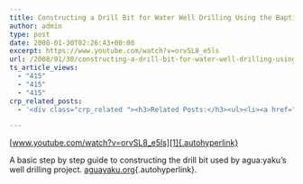 ```yaml
---
title: Constructing a Drill Bit for Water Well Drilling Using the Baptist Method
author: admin
type: post
date: 2008-01-30T02:26:43+00:00
excerpt: https://www.youtube.com/watch?v=orvSL8_e5ls
url: /2008/01/30/constructing-a-drill-bit-for-water-well-drilling-using-the-baptist-method/
ts_article_views:
  - "415"
  - "415"
  - "415"
crp_related_posts:
  - '<div class="crp_related "><h3>Related Posts:</h3><ul><li><a href="https://scdhub.org/2017/12/25/wastewater-treatment-and-biosolids-management/"    ><img src="https://scdhub.org/wp-content/uploads/2017/12/wastewater-treatment-and-biosoli-150x150.jpg" alt="Wastewater treatment and Biosolids management" title="Wastewater treatment and Biosolids management" width="150" height="150" class="crp_thumb crp_featured" /><span class="crp_title">Wastewater treatment and Biosolids management</span></a></li><li><a href="https://scdhub.org/2017/10/14/water-well-drilling-rig-for-home-use/"    ><img src="https://scdhub.org/wp-content/uploads/2017/10/water-well-drilling-rig-for-home-use-150x150.jpg" alt="Water well drilling rig for home use" title="Water well drilling rig for home use" width="150" height="150" class="crp_thumb crp_featured" /><span class="crp_title">Water well drilling rig for home use</span></a></li><li><a href="https://scdhub.org/2017/06/11/lead-contamination-beyond-flint-drinking-water-and-childrens-health/"    ><img src="https://scdhub.org/wp-content/uploads/2017/06/Screen-Shot-2017-06-10-at-10.17.39-PM-150x150.png" alt="Lead Contamination Beyond Flint: Drinking Water and Children&#8217;s Health" title="Lead Contamination Beyond Flint: Drinking Water and Children&#8217;s Health" width="150" height="150" class="crp_thumb crp_featured" /><span class="crp_title">Lead Contamination Beyond Flint: Drinking Water and&hellip;</span></a></li><li><a href="https://scdhub.org/2017/12/29/walking-in-sabinas-shoes-world-vision/"    ><img src="https://scdhub.org/wp-content/uploads/2017/12/walking-in-sabinas-shoes-world-v-150x150.jpg" alt="Walking in Sabinas Shoes &#8211; World Vision" title="Walking in Sabinas Shoes &#8211; World Vision" width="150" height="150" class="crp_thumb crp_featured" /><span class="crp_title">Walking in Sabinas Shoes &#8211; World Vision</span></a></li><li><a href="https://scdhub.org/2018/01/06/household-and-neighborhood-sanitation-infrastructures-excreta-wastewater-disposal-in-developing-countries/"    ><img src="https://scdhub.org/wp-content/plugins/contextual-related-posts/default.png" alt="Household and neighborhood Sanitation Infrastructures: Excreta, wastewater disposal in developing countries" title="Household and neighborhood Sanitation Infrastructures: Excreta, wastewater disposal in developing countries" width="150" height="150" class="crp_thumb crp_default" /><span class="crp_title">Household and neighborhood Sanitation&hellip;</span></a></li><li><a href="https://scdhub.org/2017/06/02/fumble-bumble-a-do-able-native-bee-survival-plan-for-cities/"    ><img src="https://scdhub.org/wp-content/uploads/2017/06/Screen-Shot-2017-07-19-at-5.42.53-PM-150x150.png" alt="Our Bees, Our Food, Our World" title="Our Bees, Our Food, Our World" width="150" height="150" class="crp_thumb crp_featured" /><span class="crp_title">Our Bees, Our Food, Our World</span></a></li></ul><div class="crp_clear"></div></div>'

---
```

[www.youtube.com/watch?v=orvSL8_e5ls][1]{.autohyperlink} 

A basic step by step guide to constructing the drill bit used by agua:yaku&#8217;s well drilling project. [aguayaku.org][2]{.autohyperlink}.

 [1]: https://www.youtube.com/watch?v=orvSL8_e5ls
 [2]: http://aguayaku.org